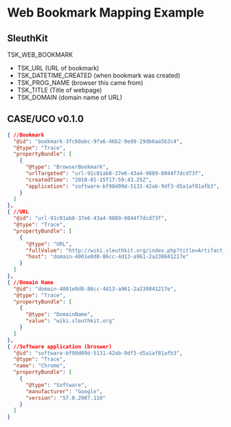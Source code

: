 # Web Bookmark Mapping Example

## SleuthKit
TSK_WEB_BOOKMARK
* TSK_URL (URL of bookmark)
* TSK_DATETIME_CREATED (when bookmark was created)
* TSK_PROG_NAME (browser this came from)
* TSK_TITLE (Title of webpage)
* TSK_DOMAIN (domain name of URL)



## CASE/UCO v0.1.0
```json
{ //Bookmark
  "@id": "bookmark-3fc60abc-9fa6-46b2-9e89-29db6aa5b3c4",
  "@type": "Trace",
  "propertyBundle": [
    {
      "@type": "BrowserBookmark",
      "urlTargeted": "url-91c01ab8-37e6-43a4-9889-0044f7dcd73f",
      "createdTime": "2010-01-15T17:59:43.25Z",
      "application": "software-bf98d09d-5131-42ab-9df3-d5a1af81afb3",
    }
  ]
},
{ //URL
  "@id": "url-91c01ab8-37e6-43a4-9889-0044f7dcd73f",
  "@type": "Trace",
  "propertyBundle": [
    {
      "@type": "URL",
      "fullValue": "http://wiki.sleuthkit.org/index.php?title=Artifact_Examples",
      "host": "domain-4001e0d8-86cc-4d13-a961-2a230841217e"
    }
  ]
},
{ //Domain Name
  "@id": "domain-4001e0d8-86cc-4d13-a961-2a230841217e",
  "@type": "Trace",
  "propertyBundle": [
    {
      "@type": "DomainName",
      "value": "wiki.sleuthkit.org"
    }
  ]
},
{ //Software application (broswer)
  "@id": "software-bf98d09d-5131-42ab-9df3-d5a1af81afb3",
  "@type": "Trace",
  "name": "Chrome",
  "propertyBundle": [
    {
      "@type": "Software",
      "manufacturer": "Google",
      "version": "57.0.2987.110"
    }
  ]
}
```
